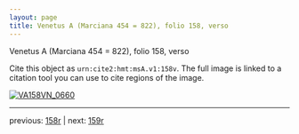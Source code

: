 ```yaml
---
layout: page
title: Venetus A (Marciana 454 = 822), folio 158, verso
---
```


Venetus A (Marciana 454 = 822), folio 158, verso

Cite this object as `urn:cite2:hmt:msA.v1:158v`.  The full image is linked to a citation tool you can use to cite regions of the image.

[![VA158VN_0660](http://www.homermultitext.org/iipsrv?IIIF=/project/homer/pyramidal/deepzoom/hmt/vaimg/2017a/VA158VN_0660.tif/full/800,/0/default.jpg)](http://www.homermultitext.org/ict2/?urn=urn:cite2:hmt:vaimg.2017a:VA158VN_0660) 

---

previous:  [158r](../158r/) | next: [159r](../159r/)